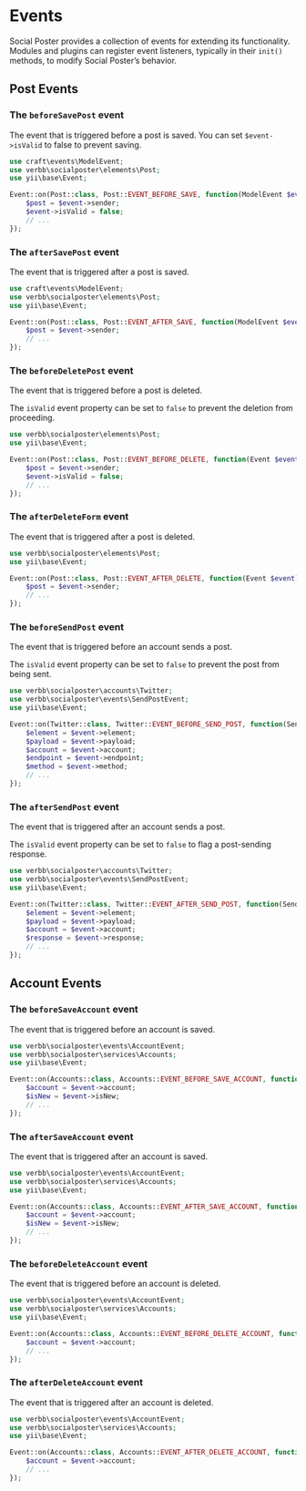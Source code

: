 # Events
Social Poster provides a collection of events for extending its functionality. Modules and plugins can register event listeners, typically in their `init()` methods, to modify Social Poster’s behavior.

## Post Events

### The `beforeSavePost` event
The event that is triggered before a post is saved. You can set `$event->isValid` to false to prevent saving.

```php
use craft\events\ModelEvent;
use verbb\socialposter\elements\Post;
use yii\base\Event;

Event::on(Post::class, Post::EVENT_BEFORE_SAVE, function(ModelEvent $event) {
    $post = $event->sender;
    $event->isValid = false;
    // ...
});
```

### The `afterSavePost` event
The event that is triggered after a post is saved.

```php
use craft\events\ModelEvent;
use verbb\socialposter\elements\Post;
use yii\base\Event;

Event::on(Post::class, Post::EVENT_AFTER_SAVE, function(ModelEvent $event) {
    $post = $event->sender;
    // ...
});
```

### The `beforeDeletePost` event
The event that is triggered before a post is deleted.

The `isValid` event property can be set to `false` to prevent the deletion from proceeding.

```php
use verbb\socialposter\elements\Post;
use yii\base\Event;

Event::on(Post::class, Post::EVENT_BEFORE_DELETE, function(Event $event) {
    $post = $event->sender;
    $event->isValid = false;
    // ...
});
```

### The `afterDeleteForm` event
The event that is triggered after a post is deleted.

```php
use verbb\socialposter\elements\Post;
use yii\base\Event;

Event::on(Post::class, Post::EVENT_AFTER_DELETE, function(Event $event) {
    $post = $event->sender;
    // ...
});
```

### The `beforeSendPost` event
The event that is triggered before an account sends a post.

The `isValid` event property can be set to `false` to prevent the post from being sent.

```php
use verbb\socialposter\accounts\Twitter;
use verbb\socialposter\events\SendPostEvent;
use yii\base\Event;

Event::on(Twitter::class, Twitter::EVENT_BEFORE_SEND_POST, function(SendPostEvent $event) {
    $element = $event->element;
    $payload = $event->payload;
    $account = $event->account;
    $endpoint = $event->endpoint;
    $method = $event->method;
    // ...
});
```

### The `afterSendPost` event
The event that is triggered after an account sends a post.

The `isValid` event property can be set to `false` to flag a post-sending response.

```php
use verbb\socialposter\accounts\Twitter;
use verbb\socialposter\events\SendPostEvent;
use yii\base\Event;

Event::on(Twitter::class, Twitter::EVENT_AFTER_SEND_POST, function(SendPostEvent $event) {
    $element = $event->element;
    $payload = $event->payload;
    $account = $event->account;
    $response = $event->response;
    // ...
});
```


## Account Events

### The `beforeSaveAccount` event
The event that is triggered before an account is saved.

```php
use verbb\socialposter\events\AccountEvent;
use verbb\socialposter\services\Accounts;
use yii\base\Event;

Event::on(Accounts::class, Accounts::EVENT_BEFORE_SAVE_ACCOUNT, function(AccountEvent $event) {
    $account = $event->account;
    $isNew = $event->isNew;
    // ...
});
```

### The `afterSaveAccount` event
The event that is triggered after an account is saved.

```php
use verbb\socialposter\events\AccountEvent;
use verbb\socialposter\services\Accounts;
use yii\base\Event;

Event::on(Accounts::class, Accounts::EVENT_AFTER_SAVE_ACCOUNT, function(AccountEvent $event) {
    $account = $event->account;
    $isNew = $event->isNew;
    // ...
});
```

### The `beforeDeleteAccount` event
The event that is triggered before an account is deleted.

```php
use verbb\socialposter\events\AccountEvent;
use verbb\socialposter\services\Accounts;
use yii\base\Event;

Event::on(Accounts::class, Accounts::EVENT_BEFORE_DELETE_ACCOUNT, function(AccountEvent $event) {
    $account = $event->account;
    // ...
});
```

### The `afterDeleteAccount` event
The event that is triggered after an account is deleted.

```php
use verbb\socialposter\events\AccountEvent;
use verbb\socialposter\services\Accounts;
use yii\base\Event;

Event::on(Accounts::class, Accounts::EVENT_AFTER_DELETE_ACCOUNT, function(AccountEvent $event) {
    $account = $event->account;
    // ...
});
```
